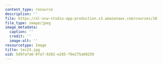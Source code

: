 ```yaml
---
content_type: resource
description: ''
file: https://ol-ocw-studio-app-production.s3.amazonaws.com/courses/18-01sc-single-variable-calculus-fall-2010/5d97a7a60fa79202e285f0e275a60259_lec23.jpg
file_type: image/jpeg
image_metadata:
  caption: ''
  credit: ''
  image-alt: ''
resourcetype: Image
title: lec23.jpg
uid: 5d97a7a6-0fa7-9202-e285-f0e275a60259
---
```

